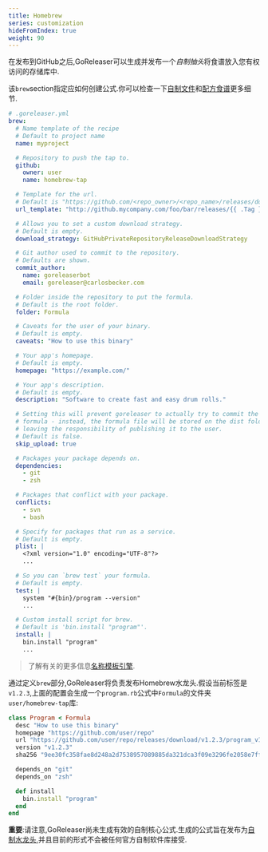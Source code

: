 ```yaml
---
title: Homebrew
series: customization
hideFromIndex: true
weight: 90
---
```


在发布到GitHub之后,GoReleaser可以生成并发布一个*自制抽头*将食谱放入您有权访问的存储库中.

该`brew`section指定应如何创建公式.你可以检查一下[自制文件](https://github.com/Homebrew/brew/blob/master/docs/How-to-Create-and-Maintain-a-Tap.md)和[配方食谱](https://github.com/Homebrew/brew/blob/master/docs/Formula-Cookbook.md)更多细节.

```yml
# .goreleaser.yml
brew:
  # Name template of the recipe
  # Default to project name
  name: myproject

  # Repository to push the tap to.
  github:
    owner: user
    name: homebrew-tap

  # Template for the url.
  # Default is "https://github.com/<repo_owner>/<repo_name>/releases/download/{{ .Tag }}/{{ .ArtifactName }}"
  url_template: "http://github.mycompany.com/foo/bar/releases/{{ .Tag }}/{{ .ArtifactName }}"

  # Allows you to set a custom download strategy.
  # Default is empty.
  download_strategy: GitHubPrivateRepositoryReleaseDownloadStrategy

  # Git author used to commit to the repository.
  # Defaults are shown.
  commit_author:
    name: goreleaserbot
    email: goreleaser@carlosbecker.com

  # Folder inside the repository to put the formula.
  # Default is the root folder.
  folder: Formula

  # Caveats for the user of your binary.
  # Default is empty.
  caveats: "How to use this binary"

  # Your app's homepage.
  # Default is empty.
  homepage: "https://example.com/"

  # Your app's description.
  # Default is empty.
  description: "Software to create fast and easy drum rolls."

  # Setting this will prevent goreleaser to actually try to commit the updated
  # formula - instead, the formula file will be stored on the dist folder only,
  # leaving the responsibility of publishing it to the user.
  # Default is false.
  skip_upload: true

  # Packages your package depends on.
  dependencies:
    - git
    - zsh

  # Packages that conflict with your package.
  conflicts:
    - svn
    - bash

  # Specify for packages that run as a service.
  # Default is empty.
  plist: |
    <?xml version="1.0" encoding="UTF-8"?>
    ...

  # So you can `brew test` your formula.
  # Default is empty.
  test: |
    system "#{bin}/program --version"
    ...

  # Custom install script for brew.
  # Default is 'bin.install "program"'.
  install: |
    bin.install "program"
    ...
```

> 了解有关的更多信息[名称模板引擎](/templates).

通过定义`brew`部分,GoReleaser将负责发布Homebrew水龙头.假设当前标签是`v1.2.3`,上面的配置会生成一个`program.rb`公式中`Formula`的文件夹`user/homebrew-tap`库:

```rb
class Program < Formula
  desc "How to use this binary"
  homepage "https://github.com/user/repo"
  url "https://github.com/user/repo/releases/download/v1.2.3/program_v1.2.3_macOs_64bit.zip"
  version "v1.2.3"
  sha256 "9ee30fc358fae8d248a2d7538957089885da321dca3f09e3296fe2058e7fff74"

  depends_on "git"
  depends_on "zsh"

  def install
    bin.install "program"
  end
end
```

**重要**:请注意,GoReleaser尚未生成有效的自制核心公式.生成的公式旨在发布为[自制水龙头](https://docs.brew.sh/Taps.html),并且目前的形式不会被任何官方自制软件库接受.
